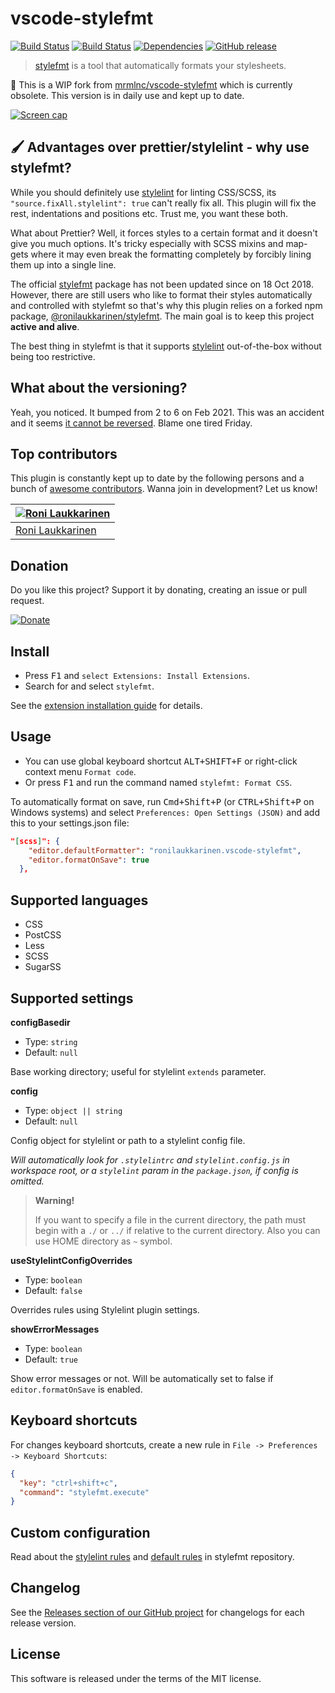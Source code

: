 # vscode-stylefmt

[![Build Status](https://img.shields.io/badge/visual%20studio-marketplace-green.svg?style=flat-square)](https://marketplace.visualstudio.com/items?itemName=ronilaukkarinen.vscode-stylefmt) [![Build Status](https://img.shields.io/travis/ronilaukkarinen/vscode-stylefmt.svg?style=flat-square)](https://travis-ci.org/ronilaukkarinen/vscode-stylefmt) [![Dependencies](https://david-dm.org/ronilaukkarinen/vscode-stylefmt.svg?style=flat-square)](https://david-dm.org/ronilaukkarinen/vscode-stylefmt) [![GitHub release](https://img.shields.io/github/tag/ronilaukkarinen/vscode-stylefmt.svg?style=flat-square)](https://github.com/ronilaukkarinen/vscode-stylefmt/releases)

> [stylefmt](https://github.com/morishitter/stylefmt) is a tool that automatically formats your stylesheets.

🍴 This is a WIP fork from [mrmlnc/vscode-stylefmt](https://github.com/mrmlnc/vscode-stylefmt) which is currently obsolete. This version is in daily use and kept up to date.

[![Screen cap](https://i.imgur.com/h5vFQPP.gif)](https://i.imgur.com/h5vFQPP.gif)

## 🖌 Advantages over prettier/stylelint - why use stylefmt?

While you should definitely use [stylelint](https://stylelint.io/) for linting CSS/SCSS, its `"source.fixAll.stylelint": true` can't really fix all. This plugin will fix the rest, indentations and positions etc. Trust me, you want these both.

What about Prettier? Well, it forces styles to a certain format and it doesn't give you much options. It's tricky especially with SCSS mixins and map-gets where it may even break the formatting completely by forcibly lining them up into a single line.

The official [stylefmt](https://github.com/morishitter/stylefmt) package has not been updated since on 18 Oct 2018. However, there are still users who like to format their styles automatically and controlled with stylefmt so that's why this plugin relies on a forked npm package, [@ronilaukkarinen/stylefmt](https://github.com/ronilaukkarinen/stylefmt). The main goal is to keep this project **active and alive**.

The best thing in stylefmt is that it supports [stylelint](https://stylelint.io/) out-of-the-box without being too restrictive.

## What about the versioning?

Yeah, you noticed. It bumped from 2 to 6 on Feb 2021. This was an accident and it seems [it cannot be reversed](https://github.com/microsoft/vscode-vsce/issues/176). Blame one tired Friday.

## Top contributors

This plugin is constantly kept up to date by the following persons and a bunch of [awesome contributors](https://github.com/ronilaukkarinen/vscode-stylefmt/graphs/contributors). Wanna join in development? Let us know!

| [![Roni Laukkarinen](https://avatars3.githubusercontent.com/u/1534150?v=4&s=70)](https://github.com/ronilaukkarinen) |
| --- |
| [Roni Laukkarinen](https://github.com/ronilaukkarinen) |

## Donation

Do you like this project? Support it by donating, creating an issue or pull request.

[![Donate](https://img.shields.io/badge/Donate-PayPal-green.svg)](https://paypal.me/ronilaukkarinen?locale.x=en_US)

## Install

  * Press <kbd>F1</kbd> and `select Extensions: Install Extensions`.
  * Search for and select `stylefmt`.

See the [extension installation guide](https://code.visualstudio.com/docs/editor/extension-gallery) for details.

## Usage

  * You can use global keyboard shortcut <kbd>ALT+SHIFT+F</kbd> or right-click context menu `Format code`.
  * Or press <kbd>F1</kbd> and run the command named `stylefmt: Format CSS`.

To automatically format on save, run <kbd>Cmd+Shift+P</kbd> (or <kbd>CTRL+Shift+P</kbd> on Windows systems) and select `Preferences: Open Settings (JSON)` and add this to your settings.json file:

``` json
"[scss]": {
    "editor.defaultFormatter": "ronilaukkarinen.vscode-stylefmt",
    "editor.formatOnSave": true
  },
  ```

## Supported languages

  * CSS
  * PostCSS
  * Less
  * SCSS
  * SugarSS

## Supported settings

**configBasedir**

  * Type: `string`
  * Default: `null`

Base working directory; useful for stylelint `extends` parameter.

**config**

  * Type: `object || string`
  * Default: `null`

Config object for stylelint or path to a stylelint config file.

*Will automatically look for `.stylelintrc` and `stylelint.config.js` in workspace root, or a `stylelint` param in the `package.json`, if config is omitted.*

> **Warning!**
>
> If you want to specify a file in the current directory, the path must begin with a `./` or `../` if relative to the current directory. Also you can use HOME directory as `~` symbol.

**useStylelintConfigOverrides**

  * Type: `boolean`
  * Default: `false`

Overrides rules using Stylelint plugin settings.

**showErrorMessages**

  * Type: `boolean`
  * Default: `true`

Show error messages or not. Will be automatically set to false if `editor.formatOnSave` is enabled.

## Keyboard shortcuts

For changes keyboard shortcuts, create a new rule in `File -> Preferences -> Keyboard Shortcuts`:

```json
{
  "key": "ctrl+shift+c",
  "command": "stylefmt.execute"
}
```

## Custom configuration

Read about the [stylelint rules](https://github.com/morishitter/stylefmt#stylelint-rules-that-stylefmt-can-handle) and [default rules](https://github.com/morishitter/stylefmt#default-formatting-rules-without-stylelint-config-file) in stylefmt repository.

## Changelog

See the [Releases section of our GitHub project](https://github.com/ronilaukkarinen/vscode-stylefmt/releases) for changelogs for each release version.

## License

This software is released under the terms of the MIT license.
